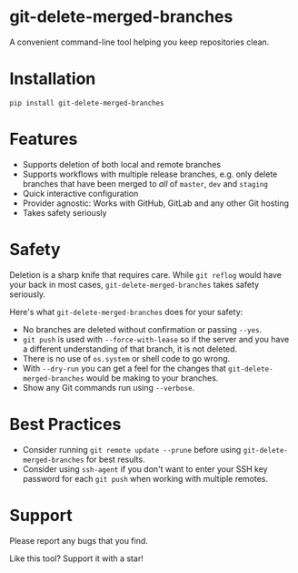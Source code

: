 # git-delete-merged-branches

A convenient command-line tool helping you keep repositories clean.


# Installation
```console
pip install git-delete-merged-branches
```


# Features

- Supports deletion of both local and remote branches
- Supports workflows with multiple release branches, e.g. only delete branches that have been merged to *all* of `master`, `dev`  and `staging`
- Quick interactive configuration
- Provider agnostic: Works with GitHub, GitLab and any other Git hosting
- Takes safety seriously


# Safety

Deletion is a sharp knife that requires care.
While `git reflog` would have your back in most cases,
`git-delete-merged-branches` takes safety seriously.

Here's what `git-delete-merged-branches` does for your safety:
- No branches are deleted without confirmation or passing `--yes`.
- `git push` is used with `--force-with-lease` so if the server and you have a different understanding of that branch, it is not deleted.
- There is no use of `os.system` or shell code to go wrong.
- With `--dry-run` you can get a feel for the changes that `git-delete-merged-branches` would be making to your branches.
- Show any Git commands run using `--verbose`.


# Best Practices

- Consider running `git remote update --prune` before using `git-delete-merged-branches` for best results.
- Consider using `ssh-agent` if you don't want to enter your SSH key password for each `git push` when working with multiple remotes.


# Support

Please report any bugs that you find.

Like this tool?  Support it with a star!
